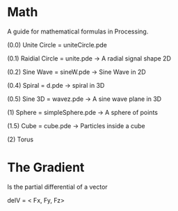# Math

A guide for mathematical formulas in Processing.

(0.0) Unite Circle = uniteCircle.pde 

(0.1) Raidial Circle = unite.pde -> A radial signal shape 2D

(0.2) Sine Wave = sineW.pde -> Sine Wave in 2D

(0.4) Spiral = d.pde  -> spiral in 3D

(0.5) Sine 3D = wavez.pde -> A sine wave plane in 3D

(1) Sphere = simpleSphere.pde -> A sphere of points

(1.5) Cube = cube.pde -> Particles inside a cube 

(2) Torus 


# The Gradient

Is the partial differential of a vector

delV = < Fx, Fy, Fz>
